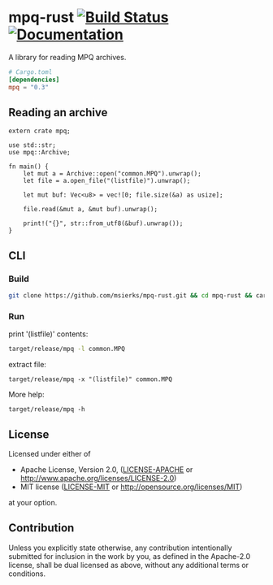 # mpq-rust [![Build Status](https://travis-ci.org/msierks/mpq-rust.svg?branch=master)](https://travis-ci.org/msierks/mpq-rust) [![Documentation](https://docs.rs/mpq/badge.svg)](https://docs.rs/mpq)

A library for reading MPQ archives.

```toml
# Cargo.toml
[dependencies]
mpq = "0.3"
```

## Reading an archive

```rust,no_run
extern crate mpq;

use std::str;
use mpq::Archive;

fn main() {
    let mut a = Archive::open("common.MPQ").unwrap();
    let file = a.open_file("(listfile)").unwrap();

    let mut buf: Vec<u8> = vec![0; file.size(&a) as usize];

    file.read(&mut a, &mut buf).unwrap();

    print!("{}", str::from_utf8(&buf).unwrap());
}
```

## CLI

### Build

```sh
git clone https://github.com/msierks/mpq-rust.git && cd mpq-rust && cargo build --release
```

### Run

print '(listfile)' contents:
```sh
target/release/mpq -l common.MPQ
```

extract file:
```
target/release/mpq -x "(listfile)" common.MPQ
```

More help:
```
target/release/mpq -h
```

## License

Licensed under either of

 * Apache License, Version 2.0, ([LICENSE-APACHE](LICENSE-APACHE) or http://www.apache.org/licenses/LICENSE-2.0)
 * MIT license ([LICENSE-MIT](LICENSE-MIT) or http://opensource.org/licenses/MIT)

at your option.

## Contribution

Unless you explicitly state otherwise, any contribution intentionally submitted for inclusion in the work by you, as defined in the Apache-2.0 license, shall be dual licensed as above, without any 
additional terms or conditions.

